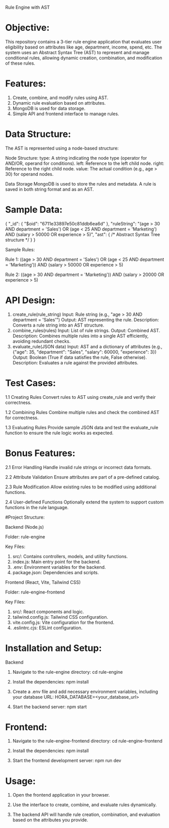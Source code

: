 Rule Engine with AST

# Objective:

This repository contains a 3-tier rule engine application that evaluates user eligibility based on attributes like age, department, income, spend, etc. The system uses an Abstract Syntax Tree (AST) to represent and manage conditional rules, allowing dynamic creation, combination, and modification of these rules.

# Features:

1. Create, combine, and modify rules using AST.
2. Dynamic rule evaluation based on attributes.
3. MongoDB is used for data storage.
4. Simple API and frontend interface to manage rules.

# Data Structure:
The AST is represented using a node-based structure:

Node Structure:
type: A string indicating the node type (operator for AND/OR, operand for conditions).
left: Reference to the left child node.
right: Reference to the right child node.
value: The actual condition (e.g., age > 30) for operand nodes.

Data Storage
MongoDB is used to store the rules and metadata.
A rule is saved in both string format and as an AST.

# Sample Data:

{
  "_id": { "$oid": "6711e33897e50c81ddb6ea6d" },
  "ruleString": "(age > 30 AND department = 'Sales') OR (age < 25 AND department = 'Marketing') AND (salary > 50000 OR experience > 5)",
  "ast": { /* Abstract Syntax Tree structure */ }
}

Sample Rules:

Rule 1: ((age > 30 AND department = 'Sales') OR (age < 25 AND department = 'Marketing')) AND (salary > 50000 OR experience > 5)

Rule 2: ((age > 30 AND department = 'Marketing')) AND (salary > 20000 OR experience > 5)

# API Design: 

1. create_rule(rule_string)
Input: Rule string (e.g., "age > 30 AND department = 'Sales'")
Output: AST representing the rule.
Description: Converts a rule string into an AST structure.
2. combine_rules(rules)
Input: List of rule strings.
Output: Combined AST.
Description: Combines multiple rules into a single AST efficiently, avoiding redundant checks.
3. evaluate_rule(JSON data)
Input: AST and a dictionary of attributes (e.g., {"age": 35, "department": "Sales", "salary": 60000, "experience": 3})
Output: Boolean (True if data satisfies the rule, False otherwise).
Description: Evaluates a rule against the provided attributes.

# Test Cases:

1.1 Creating Rules
Convert rules to AST using create_rule and verify their correctness.

1.2 Combining Rules
Combine multiple rules and check the combined AST for correctness.

1.3 Evaluating Rules
Provide sample JSON data and test the evaluate_rule function to ensure the rule logic works as expected.

# Bonus Features:

2.1 Error Handling
Handle invalid rule strings or incorrect data formats.

2.2 Attribute Validation
Ensure attributes are part of a pre-defined catalog.

2.3 Rule Modification
Allow existing rules to be modified using additional functions.

2.4 User-defined Functions
Optionally extend the system to support custom functions in the rule language.

#Project Structure:

Backend (Node.js)

Folder: rule-engine

Key Files:

1. src/: Contains controllers, models, and utility functions.
2. index.js: Main entry point for the backend.
3. .env: Environment variables for the backend.
4. package.json: Dependencies and scripts.
   
Frontend (React, Vite, Tailwind CSS)

Folder: rule-engine-frontend

Key Files:

1. src/: React components and logic.
2. tailwind.config.js: Tailwind CSS configuration.
3. vite.config.js: Vite configuration for the frontend.
4. .eslintrc.cjs: ESLint configuration.

# Installation and Setup:

Backend

1. Navigate to the rule-engine directory:
cd rule-engine

2. Install the dependencies:
npm install

3. Create a .env file and add necessary environment variables, including your database URL:
HORA_DATABASE=<your_database_url>

4. Start the backend server:
npm start

# Frontend:

1. Navigate to the rule-engine-frontend directory:
cd rule-engine-frontend

2. Install the dependencies:
npm install

3. Start the frontend development server:
npm run dev

# Usage:

1. Open the frontend application in your browser.

2. Use the interface to create, combine, and evaluate rules dynamically.

3. The backend API will handle rule creation, combination, and evaluation based on the attributes you provide.
